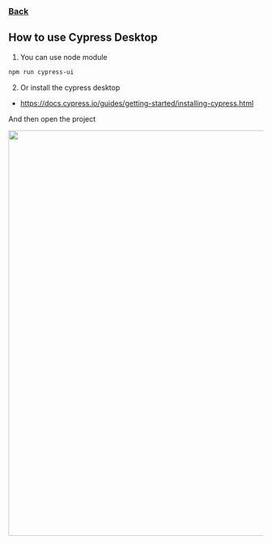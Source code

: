 ### [Back](../)

## How to use Cypress Desktop

1. You can use node module
```sh
npm run cypress-ui
```

2. Or install the cypress desktop
- https://docs.cypress.io/guides/getting-started/installing-cypress.html

And then open the project

<img src="img/cypress_desktop_run.gif" width="800"/>
